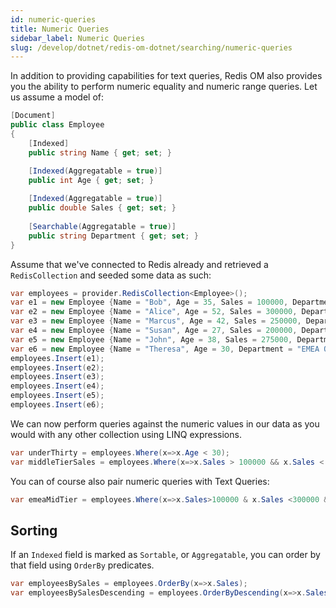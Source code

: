 ```yaml
---
id: numeric-queries
title: Numeric Queries
sidebar_label: Numeric Queries
slug: /develop/dotnet/redis-om-dotnet/searching/numeric-queries
---
```


In addition to providing capabilities for text queries, Redis OM also provides you the ability to perform numeric equality and numeric range queries. Let us assume a model of:

```csharp
[Document]
public class Employee
{
    [Indexed]
    public string Name { get; set; }

    [Indexed(Aggregatable = true)]
    public int Age { get; set; }
    
    [Indexed(Aggregatable = true)]
    public double Sales { get; set; }    
    
    [Searchable(Aggregatable = true)]
    public string Department { get; set; }
}
```

Assume that we've connected to Redis already and retrieved a `RedisCollection` and seeded some data as such:

```csharp
var employees = provider.RedisCollection<Employee>();
var e1 = new Employee {Name = "Bob", Age = 35, Sales = 100000, Department = "EMEA Sales"};
var e2 = new Employee {Name = "Alice", Age = 52, Sales = 300000, Department = "Partner Sales"};
var e3 = new Employee {Name = "Marcus", Age = 42, Sales = 250000, Department = "NA Sales"};
var e4 = new Employee {Name = "Susan", Age = 27, Sales = 200000, Department = "EMEA Sales"};
var e5 = new Employee {Name = "John", Age = 38, Sales = 275000, Department = "APAC Sales"};
var e6 = new Employee {Name = "Theresa", Age = 30, Department = "EMEA Ops"};
employees.Insert(e1);
employees.Insert(e2);
employees.Insert(e3);
employees.Insert(e4);
employees.Insert(e5);
employees.Insert(e6);
```

We can now perform queries against the numeric values in our data as you would with any other collection using LINQ expressions.

```csharp
var underThirty = employees.Where(x=>x.Age < 30);
var middleTierSales = employees.Where(x=>x.Sales > 100000 && x.Sales < 300000);
```

You can of course also pair numeric queries with Text Queries:

```csharp
var emeaMidTier = employees.Where(x=>x.Sales>100000 & x.Sales <300000 && x.Department == "EMEA");
```

## Sorting

If an `Indexed` field is marked as `Sortable`, or `Aggregatable`, you can order by that field using `OrderBy` predicates.

```csharp
var employeesBySales = employees.OrderBy(x=>x.Sales);
var employeesBySalesDescending = employees.OrderByDescending(x=>x.Sales);
```